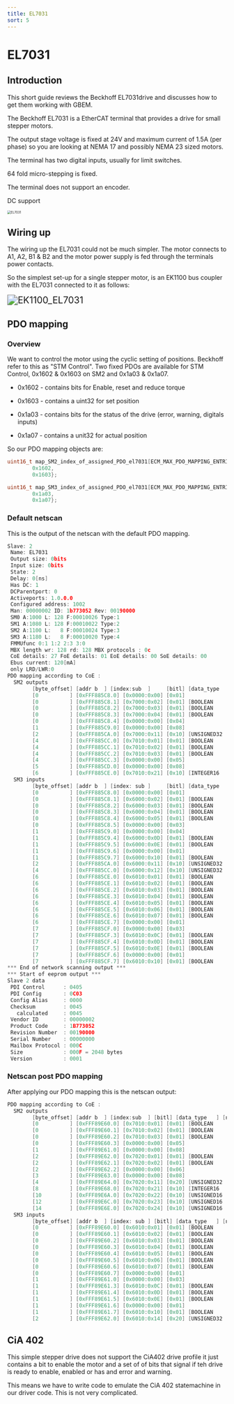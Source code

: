 ```yaml
---
title: EL7031
sort: 5
---
```


# EL7031

## Introduction

This short guide reviews the Beckhoff EL7031drive and discusses how to get them working with GBEM.

The Beckhoff EL7031 is a EtherCAT terminal that provides a drive for small stepper motors. 

The output stage voltage is fixed at 24V and maximum current of 1.5A (per phase) so you are looking at NEMA 17 and possibly NEMA 23 sized motors.

The terminal has two digital inputs, usually for limit switches.

64 fold micro-stepping is fixed.

The terminal does not support an encoder.

DC support



<img src="/el7031_product_shot.png" alt="EL7031" style="zoom:50%;" />

## Wiring up

The wiring up the EL7031 could not be much simpler. The motor connects to A1, A2, B1 & B2 and the motor power supply is fed through the terminals power contacts.

So the simplest set-up for a single stepper motor, is an EK1100 bus coupler with the EL7031 connected to it as follows:

<img src="/EK1100_EL7031.png" alt="EK1100_EL7031" style="zoom:150%;" />

## PDO mapping

### Overview

We want to control the motor using the cyclic setting of positions. Beckhoff refer to this as "STM Control". Two fixed PDOs are available for STM Control, 0x1602 & 0x1603 on SM2 and 0x1a03 & 0x1a07.

* 0x1602 - contains bits for Enable, reset and reduce torque

* 0x1603 - contains a uint32 for set position



* 0x1a03 - contains bits for the status of the drive (error, warning, digitals inputs)
* 0x1a07 - contains a unit32 for actual position

So our PDO mapping objects are:

```c
uint16_t map_SM2_index_of_assigned_PDO_el7031[ECM_MAX_PDO_MAPPING_ENTRIES] = {
        0x1602,
        0x1603};

uint16_t map_SM3_index_of_assigned_PDO_el7031[ECM_MAX_PDO_MAPPING_ENTRIES] = {
        0x1a03,
        0x1a07};
```

### Default netscan

This is the output of the netscan with the default PDO mapping.

````c
Slave: 2
 Name: EL7031
 Output size: 0bits
 Input size: 0bits
 State: 2
 Delay: 0[ns]
 Has DC: 1
 DCParentport: 0
 Activeports: 1.0.0.0
 Configured address: 1002
 Man: 00000002 ID: 1b773052 Rev: 00190000
 SM0 A:1000 L: 128 F:00010026 Type:1
 SM1 A:1080 L: 128 F:00010022 Type:2
 SM2 A:1100 L:   8 F:00010024 Type:3
 SM3 A:1180 L:   8 F:00010020 Type:4
 FMMUfunc 0:1 1:2 2:3 3:0
 MBX length wr: 128 rd: 128 MBX protocols : 0c
 CoE details: 27 FoE details: 01 EoE details: 00 SoE details: 00
 Ebus current: 120[mA]
 only LRD/LWR:0
PDO mapping according to CoE :
  SM2 outputs
        [byte_offset] [addr b  ] [index:sub  ]     [bitl] [data_type   ] [name                                    ]
        [0          ] [0xFFF885C8.0] [0x0000:0x00] [0x01]
        [0          ] [0xFFF885C8.1] [0x7000:0x02] [0x01] [BOOLEAN     ] [Enable latch extern on positive edge    ]
        [0          ] [0xFFF885C8.2] [0x7000:0x03] [0x01] [BOOLEAN     ] [Set counter                             ]
        [0          ] [0xFFF885C8.3] [0x7000:0x04] [0x01] [BOOLEAN     ] [Enable latch extern on negative edge    ]
        [0          ] [0xFFF885C8.4] [0x0000:0x00] [0x04]
        [1          ] [0xFFF885C9.0] [0x0000:0x00] [0x08]
        [2          ] [0xFFF885CA.0] [0x7000:0x11] [0x10] [UNSIGNED32  ] [Set counter value                       ]
        [4          ] [0xFFF885CC.0] [0x7010:0x01] [0x01] [BOOLEAN     ] [Enable                                  ]
        [4          ] [0xFFF885CC.1] [0x7010:0x02] [0x01] [BOOLEAN     ] [Reset                                   ]
        [4          ] [0xFFF885CC.2] [0x7010:0x03] [0x01] [BOOLEAN     ] [Reduce torque                           ]
        [4          ] [0xFFF885CC.3] [0x0000:0x00] [0x05]
        [5          ] [0xFFF885CD.0] [0x0000:0x00] [0x08]
        [6          ] [0xFFF885CE.0] [0x7010:0x21] [0x10] [INTEGER16   ] [Velocity                                ]
  SM3 inputs
        [byte_offset] [addr b  ] [index: sub ] 	   [bitl] [data_type   ] [name                                    ]
        [0          ] [0xFFF885C8.0] [0x0000:0x00] [0x01]
        [0          ] [0xFFF885C8.1] [0x6000:0x02] [0x01] [BOOLEAN     ] [Latch extern valid                      ]
        [0          ] [0xFFF885C8.2] [0x6000:0x03] [0x01] [BOOLEAN     ] [Set counter done                        ]
        [0          ] [0xFFF885C8.3] [0x6000:0x04] [0x01] [BOOLEAN     ] [Counter underflow                       ]
        [0          ] [0xFFF885C8.4] [0x6000:0x05] [0x01] [BOOLEAN     ] [Counter overflow                        ]
        [0          ] [0xFFF885C8.5] [0x0000:0x00] [0x03]
        [1          ] [0xFFF885C9.0] [0x0000:0x00] [0x04]
        [1          ] [0xFFF885C9.4] [0x6000:0x0D] [0x01] [BOOLEAN     ] [Status of extern latch                  ]
        [1          ] [0xFFF885C9.5] [0x6000:0x0E] [0x01] [BOOLEAN     ] [Sync error                              ]
        [1          ] [0xFFF885C9.6] [0x0000:0x00] [0x01]
        [1          ] [0xFFF885C9.7] [0x6000:0x10] [0x01] [BOOLEAN     ] [TxPDO Toggle                            ]
        [2          ] [0xFFF885CA.0] [0x6000:0x11] [0x10] [UNSIGNED32  ] [Counter value                           ]
        [4          ] [0xFFF885CC.0] [0x6000:0x12] [0x10] [UNSIGNED32  ] [Latch value                             ]
        [6          ] [0xFFF885CE.0] [0x6010:0x01] [0x01] [BOOLEAN     ] [Ready to enable                         ]
        [6          ] [0xFFF885CE.1] [0x6010:0x02] [0x01] [BOOLEAN     ] [Ready                                   ]
        [6          ] [0xFFF885CE.2] [0x6010:0x03] [0x01] [BOOLEAN     ] [Warning                                 ]
        [6          ] [0xFFF885CE.3] [0x6010:0x04] [0x01] [BOOLEAN     ] [Error                                   ]
        [6          ] [0xFFF885CE.4] [0x6010:0x05] [0x01] [BOOLEAN     ] [Moving positive                         ]
        [6          ] [0xFFF885CE.5] [0x6010:0x06] [0x01] [BOOLEAN     ] [Moving negative                         ]
        [6          ] [0xFFF885CE.6] [0x6010:0x07] [0x01] [BOOLEAN     ] [Torque reduced                          ]
        [6          ] [0xFFF885CE.7] [0x0000:0x00] [0x01]
        [7          ] [0xFFF885CF.0] [0x0000:0x00] [0x03]
        [7          ] [0xFFF885CF.3] [0x6010:0x0C] [0x01] [BOOLEAN     ] [Digital input 1                         ]
        [7          ] [0xFFF885CF.4] [0x6010:0x0D] [0x01] [BOOLEAN     ] [Digital input 2                         ]
        [7          ] [0xFFF885CF.5] [0x6010:0x0E] [0x01] [BOOLEAN     ] [Sync error                              ]
        [7          ] [0xFFF885CF.6] [0x0000:0x00] [0x01]
        [7          ] [0xFFF885CF.7] [0x6010:0x10] [0x01] [BOOLEAN     ] [TxPDO Toggle                            ]
*** End of network scanning output ***
*** Start of eeprom output ***
Slave 2 data
 PDI Control      : 0405
 PDI Config       : 0C03
 Config Alias     : 0000
 Checksum         : 0045
   calculated     : 0045
 Vendor ID        : 00000002
 Product Code     : 1B773052
 Revision Number  : 00190000
 Serial Number    : 00000000
 Mailbox Protocol : 000C
 Size             : 000F = 2048 bytes
 Version          : 0001
````

### Netscan post PDO mapping

After applying our PDO mapping this is the netscan output:

````c
PDO mapping according to CoE :
  SM2 outputs
        [byte_offset] [addr b  ] [index:sub  ] [bitl] [data_type   ] [name                                    ]
        [0          ] [0xFFF89E60.0] [0x7010:0x01] [0x01] [BOOLEAN     ] [Enable                                  ]
        [0          ] [0xFFF89E60.1] [0x7010:0x02] [0x01] [BOOLEAN     ] [Reset                                   ]
        [0          ] [0xFFF89E60.2] [0x7010:0x03] [0x01] [BOOLEAN     ] [Reduce torque                           ]
        [0          ] [0xFFF89E60.3] [0x0000:0x00] [0x05]
        [1          ] [0xFFF89E61.0] [0x0000:0x00] [0x08]
        [2          ] [0xFFF89E62.0] [0x7020:0x01] [0x01] [BOOLEAN     ] [Execute                                 ]
        [2          ] [0xFFF89E62.1] [0x7020:0x02] [0x01] [BOOLEAN     ] [Emergency stop                          ]
        [2          ] [0xFFF89E62.2] [0x0000:0x00] [0x06]
        [3          ] [0xFFF89E63.0] [0x0000:0x00] [0x08]
        [4          ] [0xFFF89E64.0] [0x7020:0x11] [0x20] [UNSIGNED32  ] [Target position                         ]
        [8          ] [0xFFF89E68.0] [0x7020:0x21] [0x10] [INTEGER16   ] [Velocity                                ]
        [10         ] [0xFFF89E6A.0] [0x7020:0x22] [0x10] [UNSIGNED16  ] [Start type                              ]
        [12         ] [0xFFF89E6C.0] [0x7020:0x23] [0x10] [UNSIGNED16  ] [Acceleration                            ]
        [14         ] [0xFFF89E6E.0] [0x7020:0x24] [0x10] [UNSIGNED16  ] [Deceleration                            ]
  SM3 inputs
        [byte_offset] [addr b  ] [index: sub ] [bitl] [data_type   ] [name                                    ]
        [0          ] [0xFFF89E60.0] [0x6010:0x01] [0x01] [BOOLEAN     ] [Ready to enable                         ]
        [0          ] [0xFFF89E60.1] [0x6010:0x02] [0x01] [BOOLEAN     ] [Ready                                   ]
        [0          ] [0xFFF89E60.2] [0x6010:0x03] [0x01] [BOOLEAN     ] [Warning                                 ]
        [0          ] [0xFFF89E60.3] [0x6010:0x04] [0x01] [BOOLEAN     ] [Error                                   ]
        [0          ] [0xFFF89E60.4] [0x6010:0x05] [0x01] [BOOLEAN     ] [Moving positive                         ]
        [0          ] [0xFFF89E60.5] [0x6010:0x06] [0x01] [BOOLEAN     ] [Moving negative                         ]
        [0          ] [0xFFF89E60.6] [0x6010:0x07] [0x01] [BOOLEAN     ] [Torque reduced                          ]
        [0          ] [0xFFF89E60.7] [0x0000:0x00] [0x01]
        [1          ] [0xFFF89E61.0] [0x0000:0x00] [0x03]
        [1          ] [0xFFF89E61.3] [0x6010:0x0C] [0x01] [BOOLEAN     ] [Digital input 1                         ]
        [1          ] [0xFFF89E61.4] [0x6010:0x0D] [0x01] [BOOLEAN     ] [Digital input 2                         ]
        [1          ] [0xFFF89E61.5] [0x6010:0x0E] [0x01] [BOOLEAN     ] [Sync error                              ]
        [1          ] [0xFFF89E61.6] [0x0000:0x00] [0x01]
        [1          ] [0xFFF89E61.7] [0x6010:0x10] [0x01] [BOOLEAN     ] [TxPDO Toggle                            ]
        [2          ] [0xFFF89E62.0] [0x6010:0x14] [0x20] [UNSIGNED32  ] [Internal position                       ]
````



## CiA 402

This simple stepper drive does not support the CiA402 drive profile it just contains a bit to enable the motor and a set of of bits that signal if teh drive is ready to enable, enabled or has and error and warning. 

This means we have to write code to emulate the CiA 402 statemachine in our driver code. This is not very complicated.



